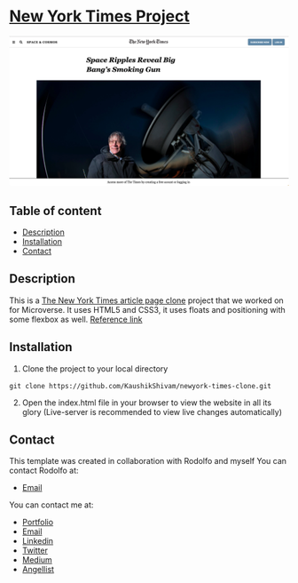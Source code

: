 # [New York Times Project](https://raw.githack.com/KaushikShivam/newyork-times-clone/development/index.html) 

![New York Times Project](screenshot.png)

## Table of content
- [Description](#description)
- [Installation](#installation)
- [Contact](#contact)

## Description
This is a [The New York Times article page clone](https://raw.githack.com/KaushikShivam/newyork-times-clone/development/index.html) project that we worked on for Microverse. It uses HTML5 and CSS3,
it uses floats and positioning with some flexbox as well. 
[Reference link](https://www.nytimes.com/2014/03/18/science/space/detection-of-waves-in-space-buttresses-landmark-theory-of-big-bang.html?_r=0)


## Installation

1. Clone the project to your local directory
```
git clone https://github.com/KaushikShivam/newyork-times-clone.git
```
2. Open the index.html file in your browser to view the website in all its glory (Live-server is recommended to view live changes automatically)

## Contact
This template was created in collaboration with Rodolfo and myself
You can contact Rodolfo at:
- [Email](acosta.rodolfo.rca@gmail.com)

You can contact me at:

- [Portfolio](https://www.shivamkaushik.com)
- [Email](mailto:shivamkaushikofficial@gmail.com)
- [Linkedin](https://www.linkedin.com/in/kshivamdev/)
- [Twitter](https://twitter.com/kShivamDev)
- [Medium](https://medium.com/@shivamkaushikofficial)
- [Angellist](https://angel.co/kshivamdev)


